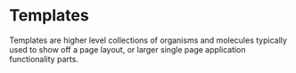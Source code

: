 # Templates

Templates are higher level collections of organisms and molecules typically used to show off a page layout, or larger single page application functionality parts.
